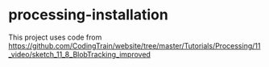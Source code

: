 # processing-installation

This project uses code from https://github.com/CodingTrain/website/tree/master/Tutorials/Processing/11_video/sketch_11_8_BlobTracking_improved
